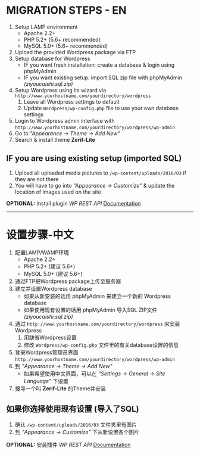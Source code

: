 ﻿# MIGRATION STEPS - EN

1. Setup LAMP environment
   * Apache 2.2+
   * PHP 5.2+ (5.6+ recommended)
   * MySQL 5.0+ (5.6+ recommended)
2. Upload the provided Wordpress package via FTP
3. Setup database for Wordpress
   * IF you want fresh installation: create a database & login using phpMyAdmin
   * IF you want existing setup: import SQL zip file with phpMyAdmin *(ziyoucaishi.sql.zip)*
4. Setup Wordpress using its wizard via `http://www.yourhostname.com/yourdirectory/wordpress`
   1. Leave all Wordpress settings to default
   2. Update `Wordpress/wp-config.php` file to use your own database settings
5. Login to Wordpress admin interface with `http://www.yourhostname.com/yourdirectory/wordpress/wp-admin`
6. Go to *"Appearance -> Theme -> Add New"*
7. Search & install theme **Zerif-Lite**

## IF you are using existing setup (imported SQL)
1. Upload all uploaded media pictures to `/wp-content/uploads/2016/03` if they are not there
2. You will have to go into *"Appearance -> Customize"* & update the location of images used on the site

**OPTIONAL:** Install plugin *WP REST API* [Documentation](http://v2.wp-api.org/)

----

# 设置步骤-中文

1. 配置LAMP/WAMP环境
   * Apache 2.2+
   * PHP 5.2+ (建议 5.6+)
   * MySQL 5.0+ (建议 5.6+)
2. 通过FTP把Wordpress package上传至服务器
3. 建立并设置Wordpress database
   * 如果从新安装的话用 phpMyAdmin 来建立一个新的 Wordpress database
   * 如果使用现有设置的话用 phpMyAdmin 导入SQL ZIP文件 *(ziyoucaishi.sql.zip)*
4. 通过 `http://www.yourhostname.com/yourdirectory/wordpress` 来安装 Wordpress
   1. 用缺省Wordpress设置
   2. 修改 `Wordpress/wp-config.php` 文件里的有关database设置的信息
5. 登录Wordpress管理员界面 `http://www.yourhostname.com/yourdirectory/wordpress/wp-admin`
6. 到 *"Appearance -> Theme -> Add New"*
   * 如果希望使用中文界面，可以在 *"Settings -> General -> Site Language"* 下设置
7. 搜寻一个叫 **Zerif-Lite** 的Theme并安装

## 如果你选择使用现有设置 (导入了SQL)
1. 确认 `/wp-content/uploads/2016/03` 文件夹里有图片
2. 到 *"Appearance -> Customize"* 下从新设置各个图片
 
**OPTIONAL:** 安装插件 *WP REST API* [Documentation](http://v2.wp-api.org/)